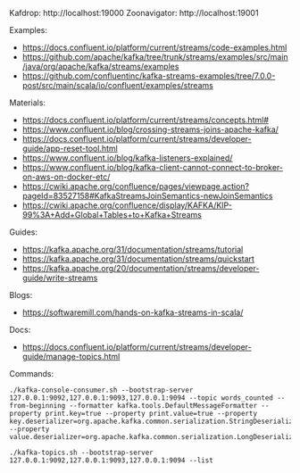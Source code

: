 Kafdrop: http://localhost:19000
Zoonavigator: http://localhost:19001


Examples:
- https://docs.confluent.io/platform/current/streams/code-examples.html
- https://github.com/apache/kafka/tree/trunk/streams/examples/src/main/java/org/apache/kafka/streams/examples
- https://github.com/confluentinc/kafka-streams-examples/tree/7.0.0-post/src/main/scala/io/confluent/examples/streams

Materials:
- https://docs.confluent.io/platform/current/streams/concepts.html#
- https://www.confluent.io/blog/crossing-streams-joins-apache-kafka/
- https://docs.confluent.io/platform/current/streams/developer-guide/app-reset-tool.html
- https://www.confluent.io/blog/kafka-listeners-explained/
- https://www.confluent.io/blog/kafka-client-cannot-connect-to-broker-on-aws-on-docker-etc/
- https://cwiki.apache.org/confluence/pages/viewpage.action?pageId=83527158#KafkaStreamsJoinSemantics-newJoinSemantics
- https://cwiki.apache.org/confluence/display/KAFKA/KIP-99%3A+Add+Global+Tables+to+Kafka+Streams

Guides:
- https://kafka.apache.org/31/documentation/streams/tutorial
- https://kafka.apache.org/31/documentation/streams/quickstart
- https://kafka.apache.org/20/documentation/streams/developer-guide/write-streams

Blogs:
- https://softwaremill.com/hands-on-kafka-streams-in-scala/

Docs:
- https://docs.confluent.io/platform/current/streams/developer-guide/manage-topics.html

Commands:
    
    ./kafka-console-consumer.sh --bootstrap-server 127.0.0.1:9092,127.0.0.1:9093,127.0.0.1:9094 --topic words_counted --from-beginning --formatter kafka.tools.DefaultMessageFormatter --property print.key=true --property print.value=true --property key.deserializer=org.apache.kafka.common.serialization.StringDeserializer --property value.deserializer=org.apache.kafka.common.serialization.LongDeserializer

    ./kafka-topics.sh --bootstrap-server 127.0.0.1:9092,127.0.0.1:9093,127.0.0.1:9094 --list
